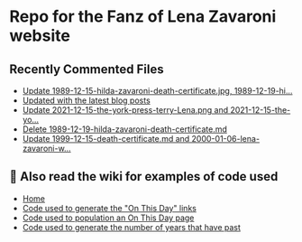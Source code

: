# Repo for the Fanz of Lena Zavaroni website

## Recently Commented Files
<!-- BLOG-POST-LIST:START -->
- [Update 1989-12-15-hilda-zavaroni-death-certificate.jpg, 1989-12-19-hi…](https://github.com/FanzOfLenaZavaroni/fanzoflenazavaroni.github.io/commit/4b30050e0d2284f12e18ae3774a3a4ad19d18a29)
- [Updated with the latest blog posts](https://github.com/FanzOfLenaZavaroni/fanzoflenazavaroni.github.io/commit/aac3ad2facce1b73772d57c8e81370057b51812b)
- [Update 2021-12-15-the-york-press-terry-Lena.png and 2021-12-15-the-yo…](https://github.com/FanzOfLenaZavaroni/fanzoflenazavaroni.github.io/commit/5b91549bddc04d9b70bc933b34396646f0bf09c7)
- [Delete 1989-12-19-hilda-zavaroni-death-certificate.md](https://github.com/FanzOfLenaZavaroni/fanzoflenazavaroni.github.io/commit/c76b4acfd10df0a4f5c952a437b2d603cbf3e918)
- [Update 1999-12-15-death-certificate.md and 2000-01-06-lena-zavaroni-w…](https://github.com/FanzOfLenaZavaroni/fanzoflenazavaroni.github.io/commit/a111b77f3eee457baaf9f7e4ecaa7fe7a39a53c6)
<!-- BLOG-POST-LIST:END -->

## :notebook: Also read the wiki for examples of code used
* [Home](https://github.com/FanzOfLenaZavaroni/fanzoflenazavaroni.github.io/wiki)
* [Code used to generate the "On This Day" links](https://github.com/FanzOfLenaZavaroni/fanzoflenazavaroni.github.io/wiki/On-This-Day-Code)
* [Code used to population an On This Day page](https://github.com/FanzOfLenaZavaroni/fanzoflenazavaroni.github.io/wiki/Code-used-to-population-an-On-This-Day-page)
* [Code used to generate the number of years that have past](https://github.com/FanzOfLenaZavaroni/fanzoflenazavaroni.github.io/wiki/Number-of-years-gone-by-code)

